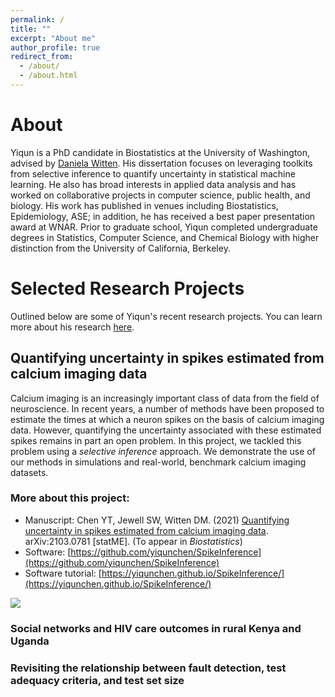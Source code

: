 ```yaml
---
permalink: /
title: ""
excerpt: "About me"
author_profile: true
redirect_from: 
  - /about/
  - /about.html
---
```


# About

Yiqun is a PhD candidate in Biostatistics at the University of Washington, advised by [Daniela Witten](https://www.danielawitten.com/). His dissertation focuses on leveraging toolkits from selective inference to quantify uncertainty in statistical machine learning. He also has broad interests in applied data analysis and has worked on collaborative projects in computer science, public health, and biology. His work has published in venues including Biostatistics, Epidemiology, ASE; in addition, he has received a best paper presentation award at WNAR. Prior to graduate school, Yiqun completed undergraduate degrees in Statistics, Computer Science, and Chemical Biology with higher distinction from the University of California, Berkeley.


# Selected Research Projects
Outlined below are some of Yiqun's recent research projects. You can learn more about his research [here](https://yiqunchen.github.io/research/). 

## Quantifying uncertainty in spikes estimated from calcium imaging data

Calcium imaging is an increasingly important class of data from the field of neuroscience. In recent years, a number of methods have been proposed to estimate the times at which a neuron spikes on the basis of calcium imaging data. However, quantifying the uncertainty associated with these estimated spikes remains in part an open problem. In this project, we tackled this problem using a *selective inference* approach. We demonstrate the use of our methods in simulations and real-world, benchmark calcium imaging datasets.

### More about this project:
- Manuscript: Chen YT, Jewell SW, Witten DM. (2021) [Quantifying uncertainty in spikes estimated from calcium imaging data](https://arxiv.org/abs/2103.07818). arXiv:2103.0781 [statME]. (To appear in *Biostatistics*)
- Software: [https://github.com/yiqunchen/SpikeInference](https://github.com/yiqunchen/SpikeInference)
- Software tutorial: [https://yiqunchen.github.io/SpikeInference/](https://yiqunchen.github.io/SpikeInference/)

![](https://github.com/yiqunchen/yiqunchen.github.io/blob/main/document/research_images/Figure_6_b.png)



### Social networks and HIV care outcomes in rural Kenya and Uganda


### Revisiting the relationship between fault detection, test adequacy criteria, and test set size


<!-- 
# Methodological Research 

## Valid inference after "double-dipping"

## Social Network Analysis

# Applied projects

### Re-visit existing software engineering experiments

### Why and how should Human-computer interaction researchers collect race and ethnicity data?
 -->
<!-- ### Ligand affinity prediction using Neural Networks
 -->
<!-- 

In a previous life, I was an aspiring biochemist and worked on microcompartments in Salmonella.

### Tuning the catalytic activity of bacterial microcompartments -->

<!-- ## Miscellaneous 
 -->

<!-- ### Life philosophy: 
Ask and it will be given to you; seek and you will find; knock and the door will be opened to you. -- Matthew 7.7
### Current reading list: 
Big Little Lies, All of Nonparametric Statistics, FATE series
 -->


